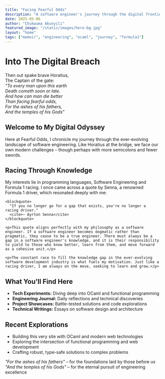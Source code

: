 ```yaml
---
title: "Facing Fearful Odds"
description: "A software engineer's journey through the digital frontier - where ancient courage meets modern technology"
date: 2025-05-06
author: "Chukwuma Akunyili"
featured_image: "/static/images/hero-bg.jpg"
layout: "home"
tags: ["memoir", "engineering", "ocaml", "journey", "formula1"]
---
```


<div class="hero-section">
  <div class="hero-content">
    <h1>Into The Digital Breach</h1>
    <div class="hero-quote">
      Then out spake brave Horatius,<br>
      The Captain of the gate:<br>
      <em>"To every man upon this earth<br>
      Death cometh soon or late.<br>
      And how can man die better<br>
      Than facing fearful odds,<br>
      For the ashes of his fathers,<br>
      And the temples of his Gods"</em>
    </div>
  </div>
</div>

<div class="container">
  <section class="intro">
    <h2>Welcome to My Digital Odyssey</h2>
    <p>Here at Fearful Odds, I chronicle my journey through the ever-evolving landscape of software engineering. Like Horatius at the bridge, we face our own modern challenges – though perhaps with more semicolons and fewer swords.</p>
  </section>

  <section class="racing-philosophy">
    <h2>Racing Through Knowledge</h2>
    <p>My interests lie in programming languages, Software Engineering and Formula 1 racing. I once came across a quote by Senna, a renowned Formula 1 driver, which resonated deeply with me:</p>

    <blockquote>
      "If you no longer go for a gap that exists, you're no longer a racing driver."
      <cite>— Ayrton Senna</cite>
    </blockquote>

    <p>This quote aligns perfectly with my philosophy as a software engineer. If a software engineer becomes dogmatic rather than pragmatic, they cease to be a true engineer. There must always be a gap in a software engineer's knowledge, and it is their responsibility to yield to those who know better, learn from them, and move forward as a cohesive unit.</p>

    <p>The constant race to fill the knowledge gap in the ever-evolving software development industry is what fuels my motivation. Just like a racing driver, I am always on the move, seeking to learn and grow.</p>
  </section>

  <section class="content-preview">
    <h2>What You'll Find Here</h2>
    <ul>
      <li><strong>Tech Experiments:</strong> Diving deep into OCaml and functional programming</li>
      <li><strong>Engineering Journal:</strong> Daily reflections and technical discoveries</li>
      <li><strong>Project Showcases:</strong> Battle-tested solutions and code explorations</li>
      <li><strong>Technical Writings:</strong> Essays on software design and architecture</li>
    </ul>
  </section>

  <section class="recent-work">
    <h2>Recent Explorations</h2>
    <ul>
      <li>Building this very site with OCaml and modern web technologies</li>
      <li>Exploring the intersection of functional programming and web development</li>
      <li>Crafting robust, type-safe solutions to complex problems</li>
    </ul>
  </section>

  <footer class="page-footer">
    <p><em>"For the ashes of his fathers"</em> – for the foundations laid by those before us<br>
    <em>"And the temples of his Gods"</em> – for the eternal pursuit of engineering excellence</p>
  </footer>
</div>